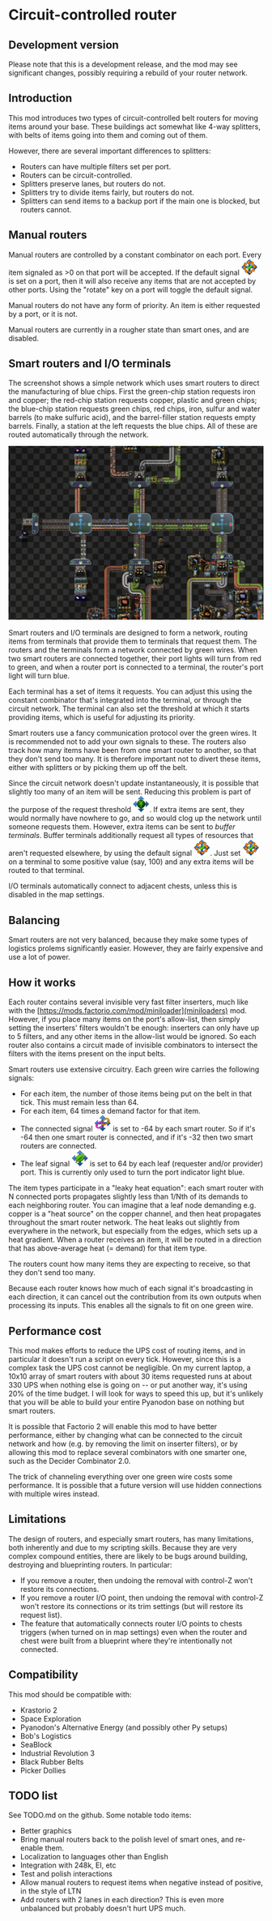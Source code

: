# Circuit-controlled router

## Development version

Please note that this is a development release, and the mod may see significant changes, possibly requiring a rebuild of your router network.

## Introduction

This mod introduces two types of circuit-controlled belt routers for moving items around your base.  These buildings act somewhat like 4-way splitters, with belts of items going into them and coming out of them.

However, there are several important differences to splitters:
* Routers can have multiple filters set per port.
* Routers can be circuit-controlled.
* Splitters preserve lanes, but routers do not.
* Splitters try to divide items fairly, but routers do not.
* Splitters can send items to a backup port if the main one is blocked, but routers cannot.

## Manual routers

Manual routers are controlled by a constant combinator on each port.  Every item signaled as >0 on that port will be accepted.  If the default signal ![default_signal_icon](resources/default.png) is set on a port, then it will also receive any items that are not accepted by other ports.  Using the "rotate" key on a port will toggle the default signal.

Manual routers do not have any form of priority.  An item is either requested by a port, or it is not.

Manual routers are currently in a rougher state than smart ones, and are disabled.

## Smart routers and I/O terminals

The screenshot shows a simple network which uses smart routers to direct the manufacturing of blue chips.  First the green-chip station requests iron and copper; the red-chip station requests copper, plastic and green chips; the blue-chip station requests green chips, red chips, iron, sulfur and water barrels (to make sulfuric acid), and the barrel-filler station requests empty barrels.  Finally, a station at the left requests the blue chips.  All of these are routed automatically through the network.

![smart router screenshot](resources/screenshot-smart.jpg)

Smart routers and I/O terminals are designed to form a network, routing items from terminals that provide them to terminals that request them.  The routers and the terminals form a network connected by green wires.  When two smart routers are connected together, their port lights will turn from red to green, and when a router port is connected to a terminal, the router's port light will turn blue.

Each terminal has a set of items it requests.  You can adjust this using the constant combinator that's integrated into the terminal, or through the circuit network.  The terminal can also set the threshold at which it starts providing items, which is useful for adjusting its priority.

Smart routers use a fancy communication protocol over the green wires.  It is recommended not to add your own signals to these.  The routers also track how many items have been from one smart router to another, so that they don't send too many.  It is therefore important not to divert these items, either with splitters or by picking them up off the belt.

Since the circuit network doesn't update instantaneously, it is possible that slightly too many of an item will be sent.  Reducing this problem is part of the purpose of the request threshold ![threshold_signal_igon](resources/threshold.png).  If extra items are sent, they would normally have nowhere to go, and so would clog up the network until someone requests them.  However, extra items can be sent to
*buffer terminals*.  Buffer terminals additionally request all types of resources that aren't requested elsewhere, by using the default signal ![default_signal_icon](resources/default.png).  Just set ![default_signal_icon](resources/default.png) on a terminal to some positive value (say, 100) and any extra items will be routed to that terminal.

I/O terminals automatically connect to adjacent chests, unless this is disabled in the map settings.

## Balancing

Smart routers are not very balanced, because they make some types of logistics prolems significantly easier.  However, they are fairly expensive and use a lot of power.

## How it works

Each router contains several invisible very fast filter inserters, much like with the [https://mods.factorio.com/mod/miniloader](miniloaders) mod.  However, if you place many items on the port's allow-list, then simply setting the inserters' filters wouldn't be enough: inserters can only have up to 5 filters, and any other items in the allow-list would be ignored.  So each router also contains a circuit made of invisible combinators to intersect the filters with the items present on the input belts.

Smart routers use extensive circuitry.  Each green wire carries the following signals:
* For each item, the number of those items being put on the belt in that tick.  This must remain less than 64.
* For each item, 64 times a demand factor for that item.
* The connected signal ![connected_signal_icon](resources/connected.png) is set to -64 by each smart router.  So if it's -64 then one smart router is connected, and if it's -32 then two smart routers are connected.
* The leaf signal ![leaf_signal_icon](resources/leaf.png) is set to 64 by each leaf (requester and/or provider) port.  This is currently only used to turn the port indicator light blue.

The item types participate in a "leaky heat equation": each smart router with N connected ports propagates slightly less than 1/Nth of its demands to each neighboring router.  You can imagine that a leaf node demanding e.g. copper is a "heat source" on the copper channel, and then heat propagates throughout the smart router network.  The heat leaks out slightly from everywhere in the network, but especially from the edges, which sets up a heat gradient.  When a router receives an item, it will be routed in a direction that has above-average heat (= demand) for that item type.

The routers count how many items they are expecting to receive, so that they don't send too many.

Because each router knows how much of each signal it's broadcasting in each direction, it can cancel out the contribution from its own outputs when processing its inputs.  This enables all the signals to fit on one green wire.

## Performance cost

This mod makes efforts to reduce the UPS cost of routing items, and in particular it doesn't run a script on every tick.  However, since this is a complex task the UPS cost cannot be negligible.  On my current laptop, a 10x10 array of smart routers with about 30 items requested runs at about 330 UPS when nothing else is going on -- or put another way, it's using 20% of the time budget.  I will look for ways to speed this up, but it's unlikely that you will be able to build your entire Pyanodon base on nothing but smart routers.

It is possible that Factorio 2 will enable this mod to have better performance, either by changing what can be connected to the circuit network and how (e.g. by removing the limit on inserter filters), or by allowing this mod
to replace several combinators with one smarter one, such as the Decider Combinator 2.0.

The trick of channeling everything over one green wire costs some performance.  It is possible that a future version will use hidden connections with multiple wires instead.

## Limitations

The design of routers, and especially smart routers, has many limitations, both inherently and due to my scripting skills.  Because they are very complex compound entities, there are likely to be bugs around building, destroying and blueprinting routers.  In particular:
* If you remove a router, then undoing the removal with control-Z won't restore its connections.
* If you remove a router I/O point, then undoing the removal with control-Z won't restore its connections or its trim settings (but will restore its request list).
* The feature that automatically connects router I/O points to chests triggers (when turned on in map settings) even when the router and chest were built from a blueprint where they're intentionally not connected.

## Compatibility

This mod should be compatible with:
* Krastorio 2
* Space Exploration
* Pyanodon's Alternative Energy (and possibly other Py setups)
* Bob's Logistics
* SeaBlock
* Industrial Revolution 3
* Black Rubber Belts
* Picker Dollies

## TODO list

See TODO.md on the github.  Some notable todo items:
* Better graphics
* Bring manual routers back to the polish level of smart ones, and re-enable them.
* Localization to languages other than English
* Integration with 248k, EI, etc
* Test and polish interactions
* Allow manual routers to request items when negative instead of positive, in the style of LTN
* Add routers with 2 lanes in each direction?  This is even more unbalanced but probably doesn't hurt UPS much.